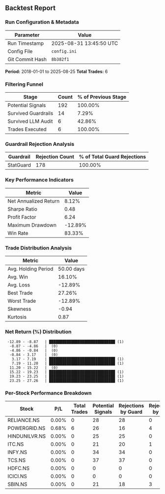 
## Backtest Report

### Run Configuration & Metadata
| Parameter | Value |
| --- | --- |
| Run Timestamp | 2025-08-31 13:45:50 UTC |
| Config File | `config.ini` |
| Git Commit Hash | `8b382f1` |

**Period:** 2018-01-01 to 2025-08-25
**Total Trades:** 6


### Filtering Funnel
| Stage | Count | % of Previous Stage |
| --- | --- | --- |
| Potential Signals | 192 | 100.00% |
| Survived Guardrails | 14 | 7.29% |
| Survived LLM Audit | 6 | 42.86% |
| Trades Executed | 6 | 100.00% |


### Guardrail Rejection Analysis
| Guardrail | Rejection Count | % of Total Guard Rejections |
| --- | --- | --- |
| StatGuard | 178 | 100.00% |


### Key Performance Indicators
| Metric | Value |
| --- | --- |
| Net Annualized Return | 8.12% |
| Sharpe Ratio | 0.48 |
| Profit Factor | 6.24 |
| Maximum Drawdown | -12.89% |
| Win Rate | 83.33% |

### Trade Distribution Analysis
| Metric | Value |
| --- | --- |
| Avg. Holding Period | 50.00 days |
| Avg. Win | 16.10% |
| Avg. Loss | -12.89% |
| Best Trade | 27.26% |
| Worst Trade | -12.89% |
| Skewness | -0.94 |
| Kurtosis | 0.87 |

### Net Return (%) Distribution
```
 -12.89 - -8.87   | ██████████████████████████████ (1)
  -8.87 - -4.86   |  (0)
  -4.86 - -0.84   |  (0)
  -0.84 - 3.17    |  (0)
   3.17 - 7.19    | ██████████████████████████████ (1)
   7.19 - 11.20   | ██████████████████████████████ (1)
  11.20 - 15.22   |  (0)
  15.22 - 19.23   | ██████████████████████████████ (1)
  19.23 - 23.25   | ██████████████████████████████ (1)
  23.25 - 27.26   | ██████████████████████████████ (1)
```


### Per-Stock Performance Breakdown

| Stock | P/L | Total Trades | Potential Signals | Rejections by Guard | Rejections by LLM |
|---|---|---|---|---|---|
| RELIANCE.NS | 0.00% | 0 | 28 | 28 | 0 |
| POWERGRID.NS | 0.68% | 6 | 26 | 16 | 4 |
| HINDUNILVR.NS | 0.00% | 0 | 25 | 25 | 0 |
| ITC.NS | 0.00% | 0 | 21 | 20 | 1 |
| INFY.NS | 0.00% | 0 | 34 | 34 | 0 |
| TCS.NS | 0.00% | 0 | 37 | 37 | 0 |
| HDFC.NS | 0.00% | 0 | 0 | 0 | 0 |
| ICICI.NS | 0.00% | 0 | 0 | 0 | 0 |
| SBIN.NS | 0.00% | 0 | 21 | 18 | 3 |